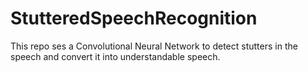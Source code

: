 # StutteredSpeechRecognition
This repo ses a Convolutional Neural Network to detect stutters in the speech and convert it into understandable speech.
